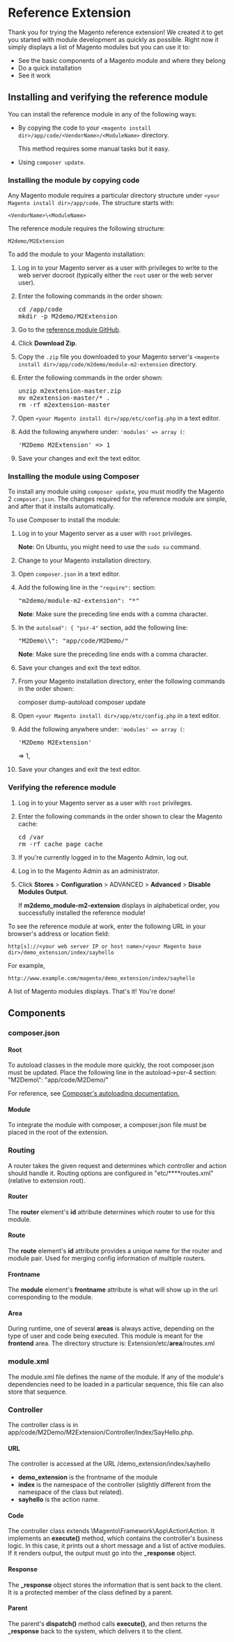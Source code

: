 # Reference Extension

Thank you for trying the Magento reference extension! We created it to get you started with module development as quickly as possible. Right now it simply displays a list of Magento modules but you can use it to:

*	See the basic components of a Magento module and where they belong
*	Do a quick installation
*	See it work




## Installing and verifying the reference module

You can install the reference module in any of the following ways:

*	By copying the code to your `<magento install dir>/app/code/<VendorName>/<ModuleName>` directory.

	This method requires some manual tasks but it easy.

*	Using `composer update`.

### Installing the module by copying code

Any Magento module requires a particular directory structure under `<your Magento install dir>/app/code`. The structure starts with:

	<VendorName>\<ModuleName>

The reference module requires the following structure:

	M2demo/M2Extension

To add the module to your Magento installation:

1.	Log in to your Magento server as a user with privileges to write to the web server docroot (typically either the `root` user or the web server user).
2.	Enter the following commands in the order shown:

	<pre>cd <your Magento install dir>/app/code
	mkdir -p M2demo/M2Extension</pre>

3.	Go to the <a href="https://github.com/coldgreentea/m2extension" target="_blank">reference module GitHub</a>.
4.	Click **Download Zip**.
5.	Copy the `.zip` file you downloaded to your Magento server's `<magento install dir>/app/code/m2demo/module-m2-extension` directory.
6.	Enter the following commands in the order shown:

	<pre>unzip m2extension-master.zip
	mv m2extension-master/* .
	rm -rf m2extension-master</pre>

6.	Open `<your Magento install dir>/app/etc/config.php` in a text editor.
7.	Add the following anywhere under: `'modules' => array (`:

	 <pre>'M2Demo_M2Extension' => 1</pre>

8.	Save your changes and exit the text editor.

### Installing the module using Composer

To install any module using `composer update`, you must modify the Magento 2 `composer.json`. The changes required for the reference module are simple, and after that it installs automatically.

To use Composer to install the module:

1.	Log in to your Magento server as a user with `root` privileges.

	**Note**: On Ubuntu, you might need to use the `sudo su` command.

2.	Change to your Magento installation directory.
3.	Open `composer.json` in a text editor.
4.	Add the following line in the `"require":` section:

	<pre>"m2demo/module-m2-extension": "*"</pre>

	**Note**: Make sure the preceding line ends with a comma character.

5.	In the `autoload": { "psr-4"` section, add the following line:

	<pre>"M2Demo\\": "app/code/M2Demo/"</pre>

	**Note**: Make sure the preceding line ends with a comma character.

6.	Save your changes and exit the text editor.
7.	From your Magento installation directory, enter the following commands in the order shown:

	composer dump-autoload
	composer update

6.	Open `<your Magento install dir>/app/etc/config.php` in a text editor.
7.	Add the following anywhere under: `'modules' => array (`:

	 <pre>'M2Demo_M2Extension'</pre> => 1,
8.	Save your changes and exit the text editor.


### Verifying the reference module

1.	Log in to your Magento server as a user with `root` privileges.

2.	Enter the following commands in the order shown to clear the Magento cache:

	<pre>cd <your Magento install dir>/var
	rm -rf cache page_cache</pre>


9.	If you're currently logged in to the Magento Admin, log out.
10.	Log in to the Magento Admin as an administrator.
11.	Click **Stores** > **Configuration** > ADVANCED > **Advanced** > **Disable Modules Output**.

	If **m2demo_module-m2-extension** displays in alphabetical order, you successfully installed the reference module!

To see the reference module at work, enter the following URL in your browser's address or location field:

	http[s]://<your web server IP or host name>/<your Magento base dir>/demo_extension/index/sayhello

For example,

	http://www.example.com/magento/demo_extension/index/sayhello

A list of Magento modules displays. That's it! You're done!


## Components

### composer.json

#### Root

To autoload classes in the module more quickly, the root composer.json must be updated. Place the following line in the autoload->psr-4 section:
"M2Demo\\": "app/code/M2Demo/"

For reference, see [Composer's autoloading documentation.](https://getcomposer.org/doc/01-basic-usage.md#autoloading)

#### Module

To integrate the module with composer, a composer.json file must be placed in the root of the extension.

### Routing
A router takes the given request and determines which controller and action should handle it. Routing options are configured in "etc/**<area-code>**routes.xml" (relative to extension root).

#### Router
The **router** element's **id** attribute determines which router to use for this module.

#### Route
The **route** element's **id** attribute provides a unique name for the router and module pair. Used for merging config information of multiple routers.

#### Frontname
The **module** element's **frontname** attribute is what will show up in the url corresponding to the module.

#### Area
During runtime, one of several **areas** is always active, depending on the type of user and code being executed. This module is meant for the **frontend** area. The directory structure is:
Extension/etc/**area**/routes.xml

### module.xml
The module.xml file defines the name of the module. If any of the module's dependencies need to be loaded in a particular sequence, this file can also store that sequence.

### Controller
The controller class is in app/code/M2Demo/M2Extension/Controller/Index/SayHello.php. 

#### URL
The controller is accessed at the URL <magento-base-url>/demo_extension/index/sayhello

- **demo_extension** is the frontname of the module
- **index** is the namespace of the controller (slightly different from the namespace of the class but related).
- **sayhello** is the action name.
 
#### Code
The controller class extends \Magento\Framework\App\Action\Action. It implements an **execute()** method, which contains the controller's business logic. In this case, it prints out a short message and a list of active modules. If it renders output, the output must go into the **\_response** object.

#### Response
The **\_response** object stores the information that is sent back to the client. It is a protected member of the class defined by a parent.
 
#### Parent
The parent's **dispatch()** method calls **execute()**, and then returns the **\_response** back to the system, which delivers it to the client.
